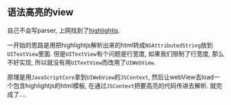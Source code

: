 ## 语法高亮的view

自己不会写parser, 上网找到了[highlightjs](https://highlightjs.org).

一开始的思路是用把highlightjs解析出来的html转成`NSAttributedString`放到`UITextView`里面. 但是`UITextView`有个问题是行宽度, 如果我们限制了行宽度, 那么不好实现, 所以就没有用`UITextView`而改用了`UIWebView`.

原理是用`JavaScriptCore`拿到`UIWebView`的`JSContext`, 然后让webView去load一个包含highlightjs的html模板, 在通过`JSContext`把要高亮的代码传进去解析. 就完成了....

